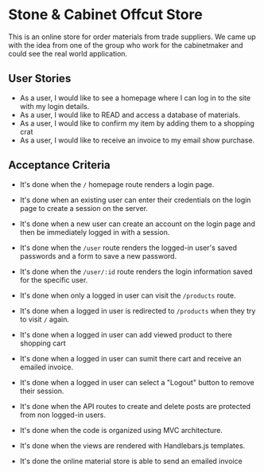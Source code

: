 # Stone & Cabinet Offcut Store

This is an online store for order materials from trade suppliers.
We came up with the idea from one of the group who work for the cabinetmaker and could see the real world application.

## User Stories
* As a user, I would like to see a homepage where I can log in to the site with my login details.
* As a user, I would like to READ and access a database of materials.
* As a user, I would like to confirm my item by adding them to a shopping crat
* As a user, I would like to receive an invoice to my email show purchase.

## Acceptance Criteria

* It's done when the `/` homepage route renders a login page.

* It's done when an existing user can enter their credentials on the login page to create a session on the server.

* It's done when a new user can create an account on the login page and then be immediately logged in with a session.

* It's done when the `/user` route renders the logged-in user's saved passwords and a form to save a new password.

* It's done when the `/user/:id` route renders the login information saved for the specific user.

* It's done when only a logged in user can visit the `/products` route.

* It's done when a logged in user is redirected to `/products` when they try to visit `/` again.

* It's done when a logged in user can add viewed product to there shopping cart

* It's done when a logged in user can sumit there cart and receive an emailed invoice.

* It's done when a logged in user can select a "Logout" button to remove their session.

* It's done when the API routes to create and delete posts are protected from non logged-in users.

* It's done when the code is organized using MVC architecture.

* It's done when the views are rendered with Handlebars.js templates.

* It's done the online material store is able to send an emailed invoice


